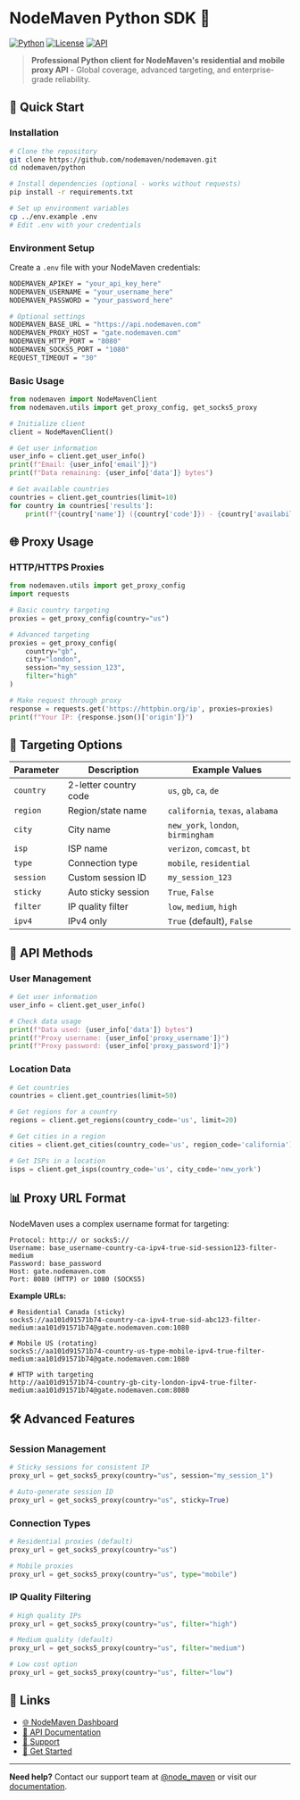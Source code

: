 # NodeMaven Python SDK 🐍

[![Python](https://img.shields.io/badge/Python-3.7%2B-blue?style=for-the-badge&logo=python)](https://python.org)
[![License](https://img.shields.io/badge/License-MIT-green?style=for-the-badge)](../LICENSE)
[![API](https://img.shields.io/badge/API-v2-orange?style=for-the-badge)](https://dashboard.nodemaven.com/documentation/v2/swagger?utm_source=github&utm_medium=github_post&utm_campaign=developer_outreach&utm_content=python_api_docs)

> **Professional Python client for NodeMaven's residential and mobile proxy API** - Global coverage, advanced targeting, and enterprise-grade reliability.

## 🚀 Quick Start

### Installation

```bash
# Clone the repository
git clone https://github.com/nodemaven/nodemaven.git
cd nodemaven/python

# Install dependencies (optional - works without requests)
pip install -r requirements.txt

# Set up environment variables
cp ../env.example .env
# Edit .env with your credentials
```

### Environment Setup

Create a `.env` file with your NodeMaven credentials:

```bash
NODEMAVEN_APIKEY = "your_api_key_here"
NODEMAVEN_USERNAME = "your_username_here"
NODEMAVEN_PASSWORD = "your_password_here"

# Optional settings
NODEMAVEN_BASE_URL = "https://api.nodemaven.com"
NODEMAVEN_PROXY_HOST = "gate.nodemaven.com"
NODEMAVEN_HTTP_PORT = "8080"
NODEMAVEN_SOCKS5_PORT = "1080"
REQUEST_TIMEOUT = "30"
```

### Basic Usage

```python
from nodemaven import NodeMavenClient
from nodemaven.utils import get_proxy_config, get_socks5_proxy

# Initialize client
client = NodeMavenClient()

# Get user information
user_info = client.get_user_info()
print(f"Email: {user_info['email']}")
print(f"Data remaining: {user_info['data']} bytes")

# Get available countries
countries = client.get_countries(limit=10)
for country in countries['results']:
    print(f"{country['name']} ({country['code']}) - {country['availability']}")
```

## 🌐 Proxy Usage

### HTTP/HTTPS Proxies

```python
from nodemaven.utils import get_proxy_config
import requests

# Basic country targeting
proxies = get_proxy_config(country="us")

# Advanced targeting
proxies = get_proxy_config(
    country="gb",
    city="london", 
    session="my_session_123",
    filter="high"
)

# Make request through proxy
response = requests.get('https://httpbin.org/ip', proxies=proxies)
print(f"Your IP: {response.json()['origin']}")
```

## 🎯 Targeting Options

| Parameter | Description | Example Values |
|-----------|-------------|----------------|
| `country` | 2-letter country code | `us`, `gb`, `ca`, `de` |
| `region` | Region/state name | `california`, `texas`, `alabama` |
| `city` | City name | `new_york`, `london`, `birmingham` |
| `isp` | ISP name | `verizon`, `comcast`, `bt` |
| `type` | Connection type | `mobile`, `residential` |
| `session` | Custom session ID | `my_session_123` |
| `sticky` | Auto sticky session | `True`, `False` |
| `filter` | IP quality filter | `low`, `medium`, `high` |
| `ipv4` | IPv4 only | `True` (default), `False` |

## 🔧 API Methods

### User Management
```python
# Get user information
user_info = client.get_user_info()

# Check data usage
print(f"Data used: {user_info['data']} bytes")
print(f"Proxy username: {user_info['proxy_username']}")
print(f"Proxy password: {user_info['proxy_password']}")
```

### Location Data
```python
# Get countries
countries = client.get_countries(limit=50)

# Get regions for a country
regions = client.get_regions(country_code='us', limit=20)

# Get cities in a region
cities = client.get_cities(country_code='us', region_code='california')

# Get ISPs in a location
isps = client.get_isps(country_code='us', city_code='new_york')
```

## 📊 Proxy URL Format

NodeMaven uses a complex username format for targeting:

```
Protocol: http:// or socks5://
Username: base_username-country-ca-ipv4-true-sid-session123-filter-medium
Password: base_password
Host: gate.nodemaven.com
Port: 8080 (HTTP) or 1080 (SOCKS5)
```

**Example URLs:**
```
# Residential Canada (sticky)
socks5://aa101d91571b74-country-ca-ipv4-true-sid-abc123-filter-medium:aa101d91571b74@gate.nodemaven.com:1080

# Mobile US (rotating)
socks5://aa101d91571b74-country-us-type-mobile-ipv4-true-filter-medium:aa101d91571b74@gate.nodemaven.com:1080

# HTTP with targeting
http://aa101d91571b74-country-gb-city-london-ipv4-true-filter-medium:aa101d91571b74@gate.nodemaven.com:8080
```

## 🛠️ Advanced Features

### Session Management
```python
# Sticky sessions for consistent IP
proxy_url = get_socks5_proxy(country="us", session="my_session_1")

# Auto-generate session ID
proxy_url = get_socks5_proxy(country="us", sticky=True)
```

### Connection Types
```python
# Residential proxies (default)
proxy_url = get_socks5_proxy(country="us")

# Mobile proxies
proxy_url = get_socks5_proxy(country="us", type="mobile")
```

### IP Quality Filtering
```python
# High quality IPs
proxy_url = get_socks5_proxy(country="us", filter="high")

# Medium quality (default)
proxy_url = get_socks5_proxy(country="us", filter="medium")

# Low cost option
proxy_url = get_socks5_proxy(country="us", filter="low")
```

## 🔗 Links

- [🌐 NodeMaven Dashboard](https://dashboard.nodemaven.com?utm_source=github&utm_medium=github_post&utm_campaign=developer_outreach&utm_content=python_dashboard)
- [📖 API Documentation](https://dashboard.nodemaven.com/documentation/v2/swagger?utm_source=github&utm_medium=github_post&utm_campaign=developer_outreach&utm_content=python_api_docs)
- [💬 Support](https://dashboard.nodemaven.com/support?utm_source=github&utm_medium=github_post&utm_campaign=developer_outreach&utm_content=python_support)
- [🚀 Get Started](https://dashboard.nodemaven.com/register?utm_source=github&utm_medium=github_post&utm_campaign=developer_outreach&utm_content=python_signup)

---

**Need help?** Contact our support team at [@node_maven](https://t.me/node_maven) or visit our [documentation](https://dashboard.nodemaven.com/documentation?utm_source=github&utm_medium=github_post&utm_campaign=developer_outreach&utm_content=python_help). 
